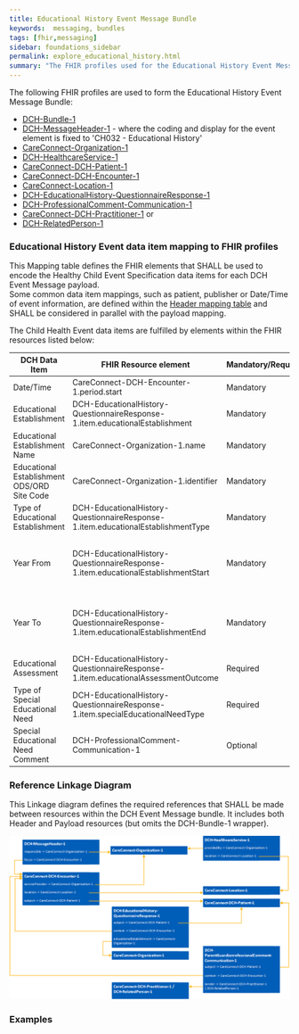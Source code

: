 ```yaml
---
title: Educational History Event Message Bundle
keywords:  messaging, bundles
tags: [fhir,messaging]
sidebar: foundations_sidebar
permalink: explore_educational_history.html
summary: "The FHIR profiles used for the Educational History Event Message Bundle"
---
```


The following FHIR profiles are used to form the Educational History Event Message Bundle:

- [DCH-Bundle-1](https://fhir.nhs.uk/STU3/StructureDefinition/DCH-Bundle-1)
- [DCH-MessageHeader-1](https://fhir.nhs.uk/STU3/StructureDefinition/DCH-MessageHeader-1) - where the coding and display for the event element is fixed to 'CH032 - Educational History'
- [CareConnect-Organization-1](https://fhir.hl7.org.uk/STU3/StructureDefinition/CareConnect-Organization-1)
- [DCH-HealthcareService-1](https://fhir.nhs.uk/STU3/StructureDefinition/DCH-HealthcareService-1)
- [CareConnect-DCH-Patient-1](https://fhir.nhs.uk/STU3/StructureDefinition/CareConnect-DCH-Patient-1)
- [CareConnect-DCH-Encounter-1](https://fhir.nhs.uk/STU3/StructureDefinition/CareConnect-DCH-Encounter-1)
- [CareConnect-Location-1](https://fhir.hl7.org.uk/STU3/StructureDefinition/CareConnect-Location-1)
- [DCH-EducationalHistory-QuestionnaireResponse-1](https://fhir.nhs.uk/STU3/StructureDefinition/DCH-EducationalHistory-QuestionnaireResponse-1)
- [DCH-ProfessionalComment-Communication-1](https://fhir.nhs.uk/STU3/StructureDefinition/DCH-ProfessionalComment-Communication-1)
- [CareConnect-DCH-Practitioner-1](https://fhir.nhs.uk/STU3/StructureDefinition/CareConnect-DCH-Practitioner-1) or  
- [DCH-RelatedPerson-1](https://fhir.nhs.uk/STU3/StructureDefinition/DCH-RelatedPerson-1)

### Educational History Event data item mapping to FHIR profiles ###

This Mapping table defines the FHIR elements that SHALL be used to encode the Healthy Child Event Specification data items for each DCH Event Message payload.  
Some common data item mappings, such as patient, publisher or Date/Time of event information, are defined within the [Header mapping table](explore_event_header_design.html) and SHALL be considered in parallel with the payload mapping.

The Child Health Event data items are fulfilled by elements within the FHIR resources listed below:

| DCH Data Item                                | FHIR Resource element                                                             | Mandatory/Required/Optional |             |
|----------------------------------------------|-----------------------------------------------------------------------------------|-----------------------------|-------------|
| Date/Time                                    | CareConnect-DCH-Encounter-1.period.start                                          | Mandatory                   |             |
| Educational Establishment                    | DCH-EducationalHistory-QuestionnaireResponse-1.item.educationalEstablishment      | Mandatory                   |             |
| Educational Establishment Name               | CareConnect-Organization-1.name                                                   | Mandatory                   |             |
| Educational Establishment ODS/ORD Site Code  | CareConnect-Organization-1.identifier                                             | Mandatory                   |             |
| Type of Educational Establishment  | DCH-EducationalHistory-QuestionnaireResponse-1.item.educationalEstablishmentType            | Mandatory                   |             |
| Year From                          | DCH-EducationalHistory-QuestionnaireResponse-1.item.educationalEstablishmentStart           | Mandatory                   | Only the Year part of the date is required  |
| Year To                            | DCH-EducationalHistory-QuestionnaireResponse-1.item.educationalEstablishmentEnd             | Mandatory                   | Only the Year part of the date is required  |
| Educational Assessment             | DCH-EducationalHistory-QuestionnaireResponse-1.item.educationalAssessmentOutcome            | Required                    |             |
| Type of Special Educational Need   | DCH-EducationalHistory-QuestionnaireResponse-1.item.specialEducationalNeedType              | Required                    |             |
| Special Educational Need Comment   | DCH-ProfessionalComment-Communication-1                                                     | Optional                    |             |


### Reference Linkage Diagram ###

This Linkage diagram defines the required references that SHALL be made between resources within the DCH Event Message bundle. It includes both Header and Payload resources (but omits the DCH-Bundle-1 wrapper).

<img src="images/explore/EducationalHistory.png">

### Examples ###

<script src="https://gist.github.com/IOPS-DEV/cbb2372807a6c68f7d82f361dd4b1c9b.js"></script>

<script src="https://gist.github.com/IOPS-DEV/66fffa8c4b5804ec8a3ad46511799528.js"></script>